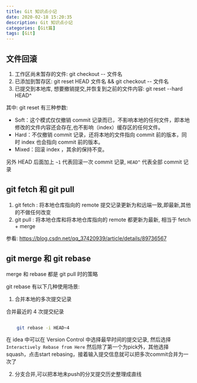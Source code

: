 ```yaml
---
title: Git 知识点小记
date: 2020-02-18 15:20:35
description: Git 知识点小记
categories: [Git篇]
tags: [Git]
---
```


<!-- more -->

## 文件回滚
1. 工作区尚未暂存的文件: git checkout -- 文件名
2. 已添加到暂存区: git reset HEAD 文件名 && git checkout -- 文件名
3. 已提交到本地库, 想要撤销提交,并恢复到之前的文件内容: git reset --hard HEAD^

其中: 
git reset 有三种参数:
- Soft：这个模式仅仅撤销 commit 记录而已，不影响本地的任何文件，即本地修改的文件内容还会存在,也不影响（index）缓存区的任何文件。
- Hard：不仅撤销 commit 记录，还将本地的文件指向 commit 前的版本，同时 index 也会指向 commit 前的版本。
- Mixed：回滚 index ，其余的保持不变。

另外 HEAD 后面加上 `~1` 代表回滚一次 commit 记录, `HEAD^` 代表全部 commit 记录

## git fetch 和 git pull
1. git fetch : 将本地仓库指向的 remote 提交记录更新为和远端一致,即最新,其他的不做任何改变
2. git pull : 将本地仓库和将本地仓库指向的 remote 都更新为最新, 相当于 fetch + merge

参看: https://blog.csdn.net/qq_37420939/article/details/89736567


## git merge 和 git rebase
merge 和 rebase 都是 git pull 时的策略

git rebase 有以下几种使用场景:

1. 合并本地的多次提交记录

合并最近的 4 次提交纪录

```bash

    git rebase -i HEAD~4
```

在 idea 中可以在 Version Control 中选择最早时间的提交记录, 然后选择 `Interactively Rebase from Here`
然后除了第一个为pick外，其他选择squash，点击start rebasing，接着输入提交信息就可以把多次commit合并为一次了

2. 分支合并,可以把本地未push的分叉提交历史整理成直线